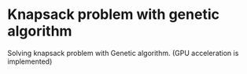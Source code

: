 # Knapsack problem with genetic algorithm 

Solving knapsack problem with Genetic algorithm. (GPU acceleration is implemented)
